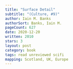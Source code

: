 ```yaml
---
title: "Surface Detail"
subtitle: "(Culture, #9)"
author: Iain M. Banks
authorSort: Banks, Iain M.
pageCount: 627
date: 2020-12-20
written: 2010
stars: 3
layout: post
category: book
tags: read unreviewed scifi
mapping: Scotland, UK, Europe
---
```

